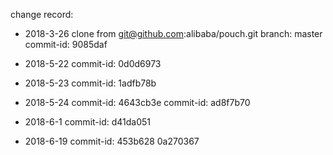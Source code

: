 change record:
* 2018-3-26 clone from git@github.com:alibaba/pouch.git
branch: master
commit-id: 9085daf

* 2018-5-22
commit-id: 0d0d6973

* 2018-5-23
commit-id: 1adfb78b

* 2018-5-24
commit-id: 4643cb3e
commit-id: ad8f7b70

* 2018-6-1
commit-id: d41da051

* 2018-6-19
commit-id: 453b628  0a270367